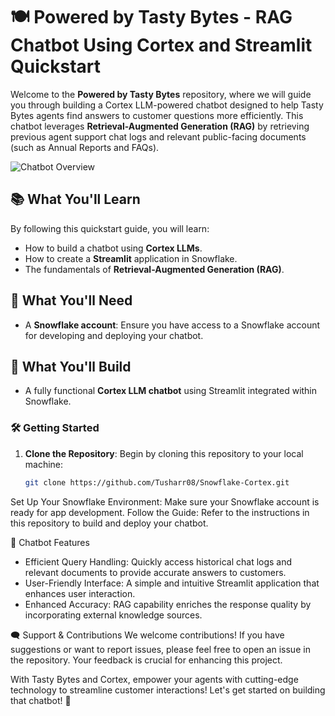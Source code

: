# 🍽️ Powered by Tasty Bytes - RAG Chatbot Using Cortex and Streamlit Quickstart
Welcome to the **Powered by Tasty Bytes** repository, where we will guide you through building a Cortex LLM-powered chatbot designed to help Tasty Bytes agents find answers to customer questions more efficiently. 
This chatbot leverages **Retrieval-Augmented Generation (RAG)** by retrieving previous agent support chat logs and relevant public-facing documents (such as Annual Reports and FAQs).

![Chatbot Overview](![tasty_bytes_rag](image.png)) <!-- Replace with your chatbot overview image -->
## 📚 What You'll Learn
By following this quickstart guide, you will learn:
- How to build a chatbot using **Cortex LLMs**.
- How to create a **Streamlit** application in Snowflake.
- The fundamentals of **Retrieval-Augmented Generation (RAG)**.
## 🧰 What You'll Need
- A **Snowflake account**: Ensure you have access to a Snowflake account for developing and deploying your chatbot.
## 🚀 What You'll Build
- A fully functional **Cortex LLM chatbot** using Streamlit integrated within Snowflake.
### 🛠️ Getting Started
1. **Clone the Repository**: Begin by cloning this repository to your local machine:
   ```bash
   git clone https://github.com/Tusharr08/Snowflake-Cortex.git

Set Up Your Snowflake Environment: Make sure your Snowflake account is ready for app development.
Follow the Guide: Refer to the instructions in this repository to build and deploy your chatbot.

🤖 Chatbot Features
- Efficient Query Handling: Quickly access historical chat logs and relevant documents to provide accurate answers to customers.
- User-Friendly Interface: A simple and intuitive Streamlit application that enhances user interaction.
- Enhanced Accuracy: RAG capability enriches the response quality by incorporating external knowledge sources.

🗨️ Support & Contributions
We welcome contributions! If you have suggestions or want to report issues, please feel free to open an issue in the repository. Your feedback is crucial for enhancing this project.

With Tasty Bytes and Cortex, empower your agents with cutting-edge technology to streamline customer interactions! Let's get started on building that chatbot! 🚀
